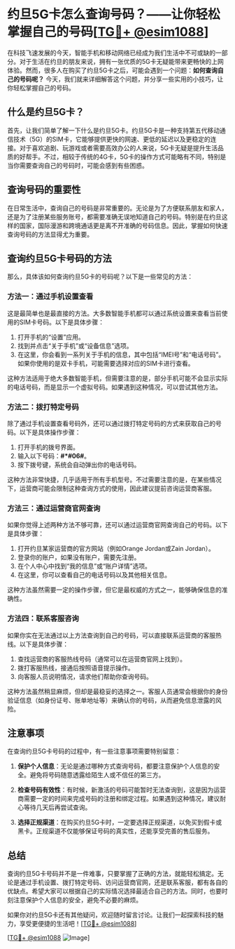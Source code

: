 # 约旦5G卡怎么查询号码？——让你轻松掌握自己的号码[[TG💪+ @esim1088](https://t.me/s/esim1088)]

在科技飞速发展的今天，智能手机和移动网络已经成为我们生活中不可或缺的一部分。对于生活在约旦的朋友来说，拥有一张优质的5G卡无疑能带来更畅快的上网体验。然而，很多人在购买了约旦5G卡之后，可能会遇到一个问题：**如何查询自己的号码呢？** 今天，我们就来详细解答这个问题，并分享一些实用的小技巧，让你轻松掌握自己的号码。

## 什么是约旦5G卡？

首先，让我们简单了解一下什么是约旦5G卡。约旦5G卡是一种支持第五代移动通信技术（5G）的SIM卡，它能够提供更快的网速、更低的延迟以及更稳定的连接。对于喜欢追剧、玩游戏或者需要高效办公的人来说，5G卡无疑是提升生活品质的好帮手。不过，相较于传统的4G卡，5G卡的操作方式可能略有不同，特别是当你需要查询自己的号码时，可能会感到有些困惑。

## 查询号码的重要性

在日常生活中，查询自己的号码是非常重要的。无论是为了方便联系朋友和家人，还是为了注册某些服务账号，都需要准确无误地知道自己的号码。特别是在约旦这样的国家，国际漫游和跨境通话更是离不开准确的号码信息。因此，掌握如何快速查询号码的方法显得尤为重要。

## 查询约旦5G卡号码的方法

那么，具体该如何查询约旦5G卡的号码呢？以下是一些常见的方法：

### 方法一：通过手机设置查看

这是最简单也是最直接的方法。大多数智能手机都可以通过系统设置来查看当前使用的SIM卡号码。以下是具体步骤：

1. 打开手机的“设置”应用。
2. 找到并点击“关于手机”或“设备信息”选项。
3. 在这里，你会看到一系列关于手机的信息，其中包括“IMEI号”和“电话号码”。如果你使用的是双卡手机，可能需要选择对应的SIM卡进行查看。

这种方法适用于绝大多数智能手机，但需要注意的是，部分手机可能不会显示实际的电话号码，而是显示一个虚拟号码。如果遇到这种情况，可以尝试其他方法。

### 方法二：拨打特定号码

除了通过手机设置查看号码外，还可以通过拨打特定号码的方式来获取自己的号码。以下是具体操作步骤：

1. 打开手机的拨号界面。
2. 输入以下号码：**#*#06#**。
3. 按下拨号键，系统会自动弹出你的电话号码。

这种方法非常快捷，几乎适用于所有手机型号。不过需要注意的是，在某些情况下，运营商可能会限制这种查询方式的使用，因此建议提前咨询运营商客服。

### 方法三：通过运营商官网查询

如果你觉得上述两种方法不够可靠，还可以通过运营商官网查询自己的号码。以下是具体步骤：

1. 打开约旦某家运营商的官方网站（例如Orange Jordan或Zain Jordan）。
2. 登录你的账户，如果没有账户，需要先注册。
3. 在个人中心中找到“我的信息”或“账户详情”选项。
4. 在这里，你可以查看自己的电话号码以及其他相关信息。

这种方法虽然需要一定的操作步骤，但它是最权威的方式之一，能够确保信息的准确性。

### 方法四：联系客服咨询

如果你实在无法通过以上方法查询到自己的号码，可以直接联系运营商的客服热线。以下是具体步骤：

1. 查找运营商的客服热线号码（通常可以在运营商官网上找到）。
2. 拨打客服热线，接通后按照语音提示操作。
3. 向客服人员说明情况，请求他们帮助你查询号码。

这种方法虽然稍显麻烦，但却是最稳妥的选择之一。客服人员通常会根据你的身份验证信息（如身份证号、账单地址等）来确认你的号码，从而避免信息泄露的风险。

## 注意事项

在查询约旦5G卡号码的过程中，有一些注意事项需要特别留意：

1. **保护个人信息**：无论是通过哪种方式查询号码，都要注意保护个人信息的安全。避免将号码随意透露给陌生人或不信任的第三方。
   
2. **检查号码有效性**：有时候，新激活的号码可能暂时无法查询到，这是因为运营商需要一定的时间来完成号码的注册和绑定过程。如果遇到这种情况，建议耐心等待几天后再尝试查询。

3. **选择正规渠道**：在购买约旦5G卡时，一定要选择正规渠道，以免买到假卡或黑卡。正规渠道不仅能够保证号码的真实性，还能享受完善的售后服务。

## 总结

查询约旦5G卡号码并不是一件难事，只要掌握了正确的方法，就能轻松搞定。无论是通过手机设置、拨打特定号码、访问运营商官网，还是联系客服，都有各自的优缺点。希望大家可以根据自己的实际情况选择最适合自己的方法。同时，也要时刻注意保护个人信息的安全，避免不必要的麻烦。

如果你对约旦5G卡还有其他疑问，欢迎随时留言讨论。让我们一起探索科技的魅力，享受更便捷的生活吧！[[TG💪+ @esim1088](https://t.me/s/esim1088)]

[[TG💪+ @esim1088](https://t.me/s/esim1088) ![Image](https://i.postimg.cc/4NQfJmqS/Snipaste-2025-05-13-00-14-12.png)]
